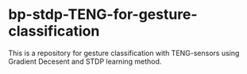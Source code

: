 # bp-stdp-TENG-for-gesture-classification
This is a repository for gesture classification with TENG-sensors using Gradient Decesent and STDP learning method.
